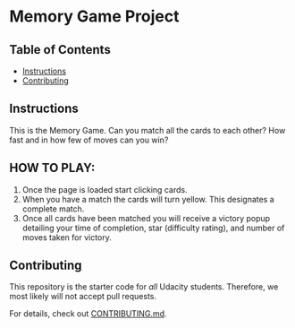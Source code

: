 # Memory Game Project

## Table of Contents

* [Instructions](#instructions)
* [Contributing](#contributing)

## Instructions
This is the Memory Game. Can you match all the cards to each other? How fast and in how few of moves can you win?

## HOW TO PLAY:

1) Once the page is loaded start clicking cards.
2) When you have a match the cards will turn yellow. This designates a complete match.
3) Once all cards have been matched you will receive a victory popup detailing your time of completion, star (difficulty rating), and number of moves taken for victory.

## Contributing

This repository is the starter code for _all_ Udacity students. Therefore, we most likely will not accept pull requests.

For details, check out [CONTRIBUTING.md](CONTRIBUTING.md).
